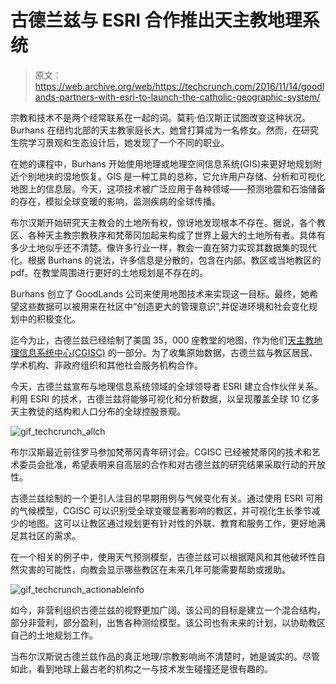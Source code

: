 # 古德兰兹与 ESRI 合作推出天主教地理系统

> 原文：<https://web.archive.org/web/https://techcrunch.com/2016/11/14/goodlands-partners-with-esri-to-launch-the-catholic-geographic-system/>

宗教和技术不是两个经常联系在一起的词。莫莉·伯汉斯正试图改变这种状况。Burhans 在纽约北部的天主教家庭长大，她曾打算成为一名修女。然而，在研究生院学习景观和生态设计后，她发现了一个不同的职业。

在她的课程中，Burhans 开始使用地理或地理空间信息系统(GIS)来更好地规划附近个别地块的湿地恢复。GIS 是一种工具的总称，它允许用户存储、分析和可视化地图上的信息层。今天，这项技术被广泛应用于各种领域——预测地震和石油储备的存在，模拟全球变暖的影响，监测疾病的全球传播。

布尔汉斯开始研究天主教会的土地所有权，惊讶地发现根本不存在。据说，各个教区、各种天主教宗教秩序和梵蒂冈加起来构成了世界上最大的土地所有者。具体有多少土地似乎还不清楚。像许多行业一样，教会一直在努力实现其数据集的现代化。根据 Burhans 的说法，许多信息是分散的，包含在内部。教区或当地教区的 pdf。在教堂周围进行更好的土地规划是不存在的。

Burhans 创立了 GoodLands 公司来使用地图技术来实现这一目标。最终，她希望这些数据可以被用来在社区中“创造更大的管理意识”,并促进环境和社会变化规划中的积极变化。

迄今为止，古德兰兹已经绘制了美国 35，000 座教堂的地图，作为他们[天主教地理信息系统中心(CGISC)](https://web.archive.org/web/20230326183911/http://www.goodlandproject.org/catholic-gis-center.html) 的一部分。为了收集原始数据，古德兰兹与教区居民、学术机构、非政府组织和其他社会服务机构合作。

今天，古德兰兹宣布与地理信息系统领域的全球领导者 ESRI 建立合作伙伴关系。利用 ESRI 的技术，古德兰兹将能够可视化和分析数据，以呈现覆盖全球 10 亿多天主教徒的结构和人口分布的全球控股景观。

![gif_techcrunch_allch](img/8b1b4c360b9ab48450fffaf4d43f3e8a.png)

布尔汉斯最近前往罗马参加梵蒂冈青年研讨会。CGISC 已经被梵蒂冈的技术和艺术委员会批准，希望表明来自高层的合作和对古德兰兹的研究结果采取行动的开放性。

古德兰兹绘制的一个更引人注目的早期用例与气候变化有关。通过使用 ESRI 可用的气候模型，CGISC 可以识别受全球变暖显著影响的教区，并可视化生长季节减少的地图。这可以让教区通过规划更有针对性的外联、教育和服务工作，更好地满足其社区的需求。

在一个相关的例子中，使用天气预测模型，古德兰兹可以根据飓风和其他破坏性自然灾害的可能性，向教会显示哪些教区在未来几年可能需要帮助或援助。

![gif_techcrunch_actionableinfo](img/020acc011f3b270c77ed0c100777e101.png)

如今，非营利组织古德兰兹的视野更加广阔。该公司的目标是建立一个混合结构，部分非营利，部分盈利，出售各种测绘模型。该公司也有未来的计划，以协助教区自己的土地规划工作。

当布尔汉斯说古德兰兹作品的真正地理/宗教影响尚不清楚时，她是诚实的。尽管如此，看到地球上最古老的机构之一与技术发生碰撞还是很有趣的。